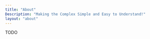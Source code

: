 ```yaml
---
title: "About"
Description: "Making the Complex Simple and Easy to Understand!"
layout: "about"
---
```

TODO
